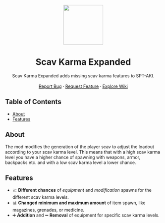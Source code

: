 <p align="center">
  <img src="https://i.imgur.com/uaTrldV.png" width="128"/>
  <h1 align="center">Scav Karma Expanded</h1>
  <p align="center">
    Scav Karma Expanded adds missing scav karma features to SPT-AKI.
    <br />
    <br />
    <a href="https://github.com/spt-mods/Scav-Karma/issues">Report Bug</a>
    ·
    <a href="https://github.com/spt-mods/Scav-Karma/issues">Request Feature</a>
    ·
    <a href="https://github.com/spt-mods/Scav-Karma/wiki">Explore Wiki</a>
  </p>
</p>

## Table of Contents
- [About](#about)
- [Features](#features)

## About
The mod modifies the generation of the player scav to adjust the loadout according to your scav karma level. This means that with a high scav karma level you have a higher chance of spawning with weapons, armor, backpacks etc. and with a low scav karma level a lower chance.

## Features
* 📈 **Different chances** of _equipment_ and _modification_ spawns for the different scav karma levels.
* 📊 **Changed minimum and maximum amount** of item spawn, like magazines, grenades, or medicine.
* ➕ **Addition** and ➖ **Removal** of equipment for specific scav karma levels.
